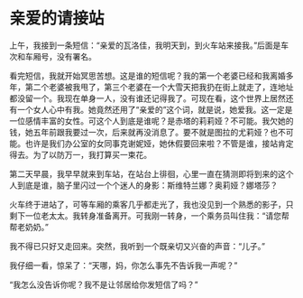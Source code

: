 # 亲爱的请接站

上午，我接到一条短信：“亲爱的瓦洛佳，我明天到，到火车站来接我。”后面是车次和车厢号，没有署名。

看完短信，我就开始冥思苦想。这是谁的短信呢？我的第一个老婆已经和我离婚多年，第二个老婆被我甩了，第三个老婆在一个大雪天把我扔在街上就走了，连地址都没留一个。我现在单身一人，没有谁还记得我了。可现在看，这个世界上居然还有一个女人心中有我。她竟然还用了“亲爱的”这个词，就是说，她爱我。这一定是一位感情丰富的女性。可这个人到底是谁呢？是赤塔的莉莉娅？不可能。我欠她的钱，她五年前跟我要过一次，后来就再没消息了。要不就是图拉的尤莉娅？也不可能。也许是我们办公室的女同事克谢妮娅，她休假要回来啦？不管是谁，接站肯定得去。为了以防万一，我打算买一束花。

第二天早晨，我早早就来到车站，在站台上徘徊，心里一直在猜测即将到来的这个人到底是谁，脑子里闪过一个个迷人的身影：斯维特兰娜？奥莉娅？娜塔莎？

火车终于进站了，可等车厢的乘客几乎都走光了，我也没见到一个熟悉的影子，只剩下一位老太太。我转身准备离开。可我刚一转身，一个乘务员叫住我：“请您帮帮老奶奶。”

我不得已只好又走回来。突然，我听到一个既亲切又兴奋的声音：“儿子。”

我仔细一看，惊呆了：“天哪，妈，你怎么事先不告诉我一声呢？”

“我怎么没告诉你呢？我不是让邻居给你发短信了吗？”